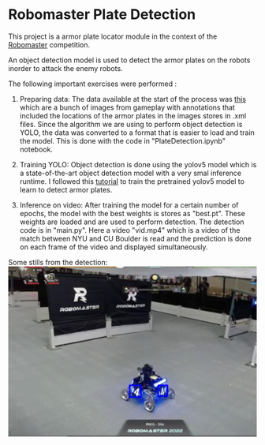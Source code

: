 # Robomaster Plate Detection

This project is a armor plate locator module in the context of the [Robomaster](https://www.robomaster.com/en-US/robo/rm?djifrom=nav) competition.

An object detection model is used to detect the armor plates on the robots inorder to attack the enemy robots.

The following important exercises were performed :

1. Preparing data: The data available at the start of the process was [this](https://drive.google.com/drive/folders/1w4KQpC82ST2jVguzBdu4wQb6ceWD1dZf) which are a bunch of images from gameplay with annotations that included the locations of the armor plates in the images stores in .xml files. Since the algorithm we are using to perform object detection is YOLO, the data was converted to a format that is easier to load and train the model. This is done with the code in "PlateDetection.ipynb" notebook.

2. Training YOLO: Object detection is done using the yolov5 model which is a state-of-the-art object detection model with a very smal inference runtime. I followed this [tutorial](https://kikaben.com/yolov5-transfer-learning-dogs-cats/) to train the pretrained yolov5 model to learn to detect armor plates.

3. Inference on video: After training the model for a certain number of epochs, the model with the best weights is stores as "best.pt". These weights are loaded and are used to perform detection. The detection code is in "main.py". Here a video "vid.mp4" which is a video of the match between NYU and CU Boulder is read and the prediction is done on each frame of the video and displayed simultaneously.

Some stills from the detection:
![image](https://github.com/ansidd/RMPlateDetection/raw/main/Screen%20Shot%202022-10-10%20at%204.11.42%20PM.png)


